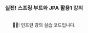 <div align="center" style="margin-top: 1em; margin-bottom: 3em;">
  <h3>실전! 스프링 부트와 JPA 활용1 강의</h3>
  <br/>👋🏻! 인프런 강의 실습 코드입니다.<br/>
  <br/><br/>
